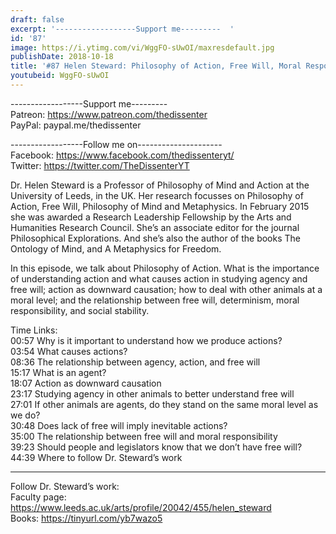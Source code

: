 ```yaml
---
draft: false
excerpt: '------------------Support me---------  '
id: '87'
image: https://i.ytimg.com/vi/WggFO-sUwOI/maxresdefault.jpg
publishDate: 2018-10-18
title: '#87 Helen Steward: Philosophy of Action, Free Will, Moral Responsibility'
youtubeid: WggFO-sUwOI
---
```

<div class="timelinks">

------------------Support me---------  
Patreon: https://www.patreon.com/thedissenter  
PayPal: paypal.me/thedissenter

------------------Follow me on---------------------  
Facebook: https://www.facebook.com/thedissenteryt/  
Twitter: https://twitter.com/TheDissenterYT

Dr. Helen Steward is a Professor of Philosophy of Mind and Action at the University of Leeds, in the UK. Her research focusses on Philosophy of Action, Free Will, Philosophy of Mind and Metaphysics. In February 2015 she was awarded a Research Leadership Fellowship by the Arts and Humanities Research Council. She’s an associate editor for the journal Philosophical Explorations. And she’s also the author of the books The Ontology of Mind, and A Metaphysics for Freedom. 

In this episode, we talk about Philosophy of Action. What is the importance of understanding action and what causes action in studying agency and free will; action as downward causation; how to deal with other animals at a moral level; and the relationship between free will, determinism, moral responsibility, and social stability. 

Time Links:  
<time>00:57</time> Why is it important to understand how we produce actions?   
<time>03:54</time> What causes actions?      
<time>08:36</time> The relationship between agency, action, and free will   
<time>15:17</time> What is an agent?  
<time>18:07</time> Action as downward causation  
<time>23:17</time> Studying agency in other animals to better understand free will          
<time>27:01</time> If other animals are agents, do they stand on the same moral level as we do?       
<time>30:48</time> Does lack of free will imply inevitable actions?      
<time>35:00</time> The relationship between free will and moral responsibility  
<time>39:23</time> Should people and legislators know that we don’t have free will?  
<time>44:39</time> Where to follow Dr. Steward’s work

---

Follow Dr. Steward’s work:  
Faculty page: https://www.leeds.ac.uk/arts/profile/20042/455/helen_steward  
Books: https://tinyurl.com/yb7wazo5
</div>

